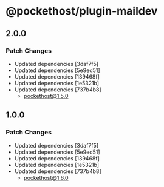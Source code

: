 # @pockethost/plugin-maildev

## 2.0.0

### Patch Changes

- Updated dependencies [3daf7f5]
- Updated dependencies [5e9ed51]
- Updated dependencies [139468f]
- Updated dependencies [1e5321b]
- Updated dependencies [737b4b8]
  - pockethost@1.5.0

## 1.0.0

### Patch Changes

- Updated dependencies [3daf7f5]
- Updated dependencies [5e9ed51]
- Updated dependencies [139468f]
- Updated dependencies [1e5321b]
- Updated dependencies [737b4b8]
  - pockethost@1.6.0
